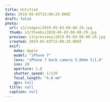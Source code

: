 ```yaml
---
title: Untitled
date: 2019-05-03T15:00:29.000Z
draft: false
photo:
  url: s3/images/2019-05-03-08-00-29.jpg
  thumb: s3/thumbs/2019-05-03-08-00-29.jpg
  preview: s3/previews/2019-05-03-08-00-29.jpg
  created: 2019-05-03T15:00:29.000Z
  exif:
    make: Apple
    model: "iPhone 7"
    lens: "iPhone 7 back camera 3.99mm f/1.8"
    iso: 20
    aperture: 1.8
    shutter_speed: 1/120
    focal_length: "4.0 mm"
    gps: null
  title: null
  caption: null
---
```

